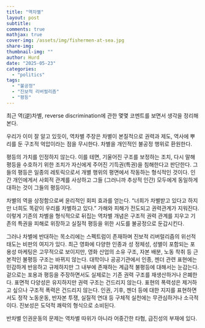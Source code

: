 ```yaml
---
title: "역차별"
layout: post
subtitle: 
comments: true
mathjax: true
cover-img: /assets/img/fishermen-at-sea.jpg
share-img: 
thumbnail-img: ""
author: Hurd
date: "2025-05-23"
categories: 
  - "politics"
tags: 
  - "불공정"
  - "진보적 리버럴리즘"
  - "평등"
---
```



최근 역(逆)차별, reverse discrimination에 관한 몇몇 코멘트를 보면서 생각을 정리해 본다.

우리가 이미 잘 알고 있듯이, 역차별 주장은 차별이 본질적으로 권력과 제도, 역사에 뿌리를 둔 구조적 억압이라는 점을 무시한다. 차별을 개인적인 불공정 행위로 환원한다.

평등의 가치를 인정하지 않는다. 이를 테면, 기울어진 구조를 보정하는 조치, 다시 말해 평등을 수호하기 위한 조치가 자신에게 주어진 기득권(특권)을 침해한다고 판단한다. 그들의 평등은 일종의 레토릭으로서 개별 행위의 평면에서 작동하는 형식적인 것이다. 인간 개인에게서 사회적 관계를 사상하고 그들 (그러니까 추상적 인간) 모두에게 동일하게 대하는 것이 그들의 평등이다.

차별의 역을 상정함으로써 윤리적인 회피 효과를 얻는다. “너희가 차별받고 있다고 하지만 너희도 똑같이 우리를 차별하고 있다.” 가해와 피해가 전도되고 권력관계가 지워진다. 이렇게 기존의 차별을 형식적으로 뒤집는 역차별 개념은 구조적 권력 관계를 지우고 기존의 특권을 피해로 위장하고 실질적 평등을 위한 시도를 불공정으로 둔갑시킨다.

그러나 차별에 반대하는 목소리에는 스펙트럼이 존재하며 진보적 리버럴리즘의 위선적 태도는 비판의 여지가 있다. 최근 영화에 다양한 인종과 성 정체성, 성별이 포함되는 포용성 마케팅은 고무적으로 보이지만, 영화 산업의 소유 구조, 자본 배분, 노동 착취 등 근본적인 불평등 구조는 바뀌지 않는다. 대학이나 공공기관에서 인종, 젠더 관련 표현에는 민감하게 반응하고 규제하지만 그 내부에 존재하는 계급적 불평등에 대해서는 눈감는다. 겉으로는 포용과 평등을 주장하면서도 실제로는 기존 권력 구조를 재생산하거나 은폐한다. 표면적 다양성은 유지하지만 권력 구조는 건드리지 않는다. 표현의 폭력성은 제거하고 싶으나 구조적 폭력은 건드리지 않는다. 인권, 기후, 젠더 등에 대한 지지를 표현하면서도 정작 노동운동, 반자본 투쟁, 실질적 연대 등 구체적 실천에는 무관심하거나 소극적이다. 진보성은 도덕적 쾌락의 형식으로 소비된다.

반차별 인권운동의 문제는 역차별 따위가 아니라 어중간한 타협, 급진성의 부재에 있다.
